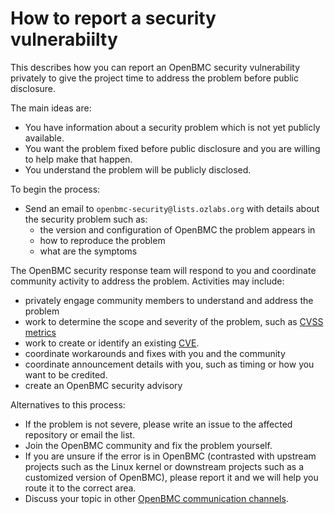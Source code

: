 # How to report a security vulnerabiilty

This describes how you can report an OpenBMC security vulnerability
privately to give the project time to address the problem before
public disclosure.

The main ideas are:
 - You have information about a security problem which is not yet
   publicly available.
 - You want the problem fixed before public disclosure and
   you are willing to help make that happen.
 - You understand the problem will be publicly disclosed.

To begin the process:
 - Send an email to `openbmc-security@lists.ozlabs.org` with details
   about the security problem such as:
   - the version and configuration of OpenBMC the problem appears in
   - how to reproduce the problem
   - what are the symptoms

The OpenBMC security response team will respond to you and
coordinate community activity to address the problem.  Activities
may include:
 - privately engage community members to understand and address the
   problem
 - work to determine the scope and severity of the problem,
   such as [CVSS metrics](https://www.first.org/cvss/calculator/3.0)
 - work to create or identify an existing [CVE](http://cve.mitre.org/about/index.html).
 - coordinate workarounds and fixes with you and the community
 - coordinate announcement details with you, such as timing or
   how you want to be credited.
 - create an OpenBMC security advisory

Alternatives to this process:
 - If the problem is not severe, please write an issue to the affected
   repository or email the list.
 - Join the OpenBMC community and fix the problem yourself.
 - If you are unsure if the error is in OpenBMC (contrasted with
   upstream projects such as the Linux kernel or downstream projects
   such as a customized version of OpenBMC), please report it and we
   will help you route it to the correct area.
 - Discuss your topic in other [OpenBMC communication channels](https://github.com/openbmc/openbmc).
